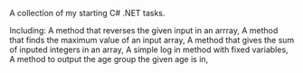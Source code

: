 A collection of my starting C# .NET tasks.

Including:
A method that reverses the given input in an arrray,
A method that finds the maximum value of an input array,
A method that gives the sum of inputed integers in an array,
A simple log in method with fixed variables,
A method to output the age group the given age is in,
